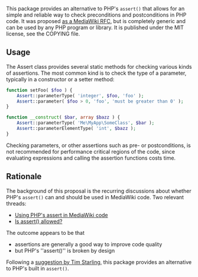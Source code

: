 This package provides an alternative to PHP's `assert()` that allows for an simple and reliable way
to check preconditions and postconditions in PHP code. It was proposed [as a MediaWiki RFC](https://www.mediawiki.org/wiki/Requests_for_comment/Assert),
but is completely generic and can be used by any PHP program or library. It is published under the
MIT license, see the COPYING file.

Usage
-------

The Assert class provides several static methods for checking various kinds of assertions.
The most common kind is to check the type of a parameter, typically in a constructor or a
setter method:

```php
function setFoo( $foo ) {
    Assert::parameterType( 'integer', $foo, 'foo' );
    Assert::parameter( $foo > 0, 'foo', 'must be greater than 0' );
}

function __construct( $bar, array $bazz ) {
    Assert::parameterType( 'Me\MyApp\SomeClass', $bar );
    Assert::parameterElementType( 'int', $bazz );
}
```

Checking parameters, or other assertions such as pre- or postconditions, is not recommended for
performance critical regions of the code, since evaluating expressions and calling the assertion
functions costs time.


Rationale
-----------
The background of this proposal is the recurring discussions about whether PHP's `assert()`
can and should be used in MediaWiki code. Two relevant threads:
* [Using PHP's assert in MediaWiki code](http://www.gossamer-threads.com/lists/wiki/wikitech/275737)
* [Is assert() allowed?](http://www.gossamer-threads.com/lists/wiki/wikitech/378676)

The outcome appears to be that
* assertions are generally a good way to improve code quality
* but PHP's ''assert()'' is broken by design

Following a [suggestion by Tim Starling](http://www.gossamer-threads.com/lists/wiki/wikitech/378815#378815),
this package provides an alternative to PHP's built in `assert()`.

